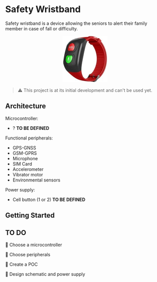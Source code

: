 # Safety Wristband
Safety wristband is a device allowing the seniors to alert their family member in case of fall or difficulty.

<p align="center">
<img src="./res/Product_example.jpg" /> 
</p>

> :warning:  This project is at its initial development and can't be used yet.
## Architecture
Microcontroller:
- ? **TO BE DEFINED**

Functional peripherals:
- GPS-GNSS
- GSM-GPRS
- Microphone
- SIM Card
- Accelerometer
- Vibrator motor
- Environmental sensors

Power supply:
- Cell button (1 or 2) **TO BE DEFINED**

## Getting Started

## TO DO 
:triangular_flag_on_post: Choose a microcontroller

:triangular_flag_on_post: Choose peripherals

:triangular_flag_on_post: Create a POC

:triangular_flag_on_post: Design schematic and power supply

